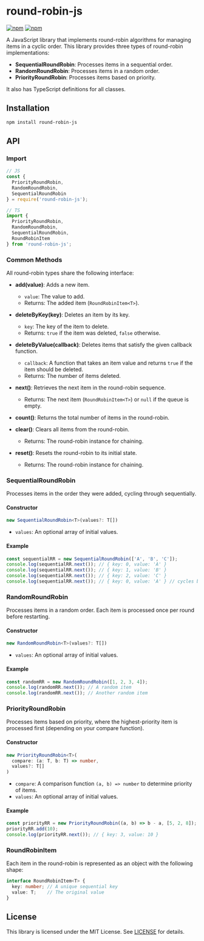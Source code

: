# round-robin-js

[![npm](https://img.shields.io/npm/v/round-robin-js.svg)](https://www.npmjs.com/package/round-robin-js) [![npm](https://img.shields.io/npm/dm/round-robin-js.svg)](https://www.npmjs.com/package/round-robin-js)

A JavaScript library that implements round-robin algorithms for managing items in a cyclic order. This library provides three types of round-robin implementations:

- **SequentialRoundRobin**: Processes items in a sequential order.
- **RandomRoundRobin**: Processes items in a random order.
- **PriorityRoundRobin**: Processes items based on priority.

It also has TypeScript definitions for all classes.

## Installation

```bash
npm install round-robin-js
```

## API

### Import

```javascript
// JS
const {
  PriorityRoundRobin,
  RandomRoundRobin,
  SequentialRoundRobin
} = require('round-robin-js');

// TS
import {
  PriorityRoundRobin,
  RandomRoundRobin,
  SequentialRoundRobin,
  RoundRobinItem
} from 'round-robin-js';
```

### Common Methods

All round-robin types share the following interface:

- **add(value)**: Adds a new item.
  - `value`: The value to add.
  - Returns: The added item (`RoundRobinItem<T>`).

- **deleteByKey(key)**: Deletes an item by its key.
  - `key`: The key of the item to delete.
  - Returns: `true` if the item was deleted, `false` otherwise.

- **deleteByValue(callback)**: Deletes items that satisfy the given callback function.
  - `callback`: A function that takes an item value and returns `true` if the item should be deleted.
  - Returns: The number of items deleted.

- **next()**: Retrieves the next item in the round-robin sequence.
  - Returns: The next item (`RoundRobinItem<T>`) or `null` if the queue is empty.

- **count()**: Returns the total number of items in the round-robin.

- **clear()**: Clears all items from the round-robin.
  - Returns: The round-robin instance for chaining.

- **reset()**: Resets the round-robin to its initial state.
  - Returns: The round-robin instance for chaining.

### SequentialRoundRobin
Processes items in the order they were added, cycling through sequentially.

#### Constructor
```ts
new SequentialRoundRobin<T>(values?: T[])
```
- `values`: An optional array of initial values.

#### Example
```js
const sequentialRR = new SequentialRoundRobin(['A', 'B', 'C']);
console.log(sequentialRR.next()); // { key: 0, value: 'A' }
console.log(sequentialRR.next()); // { key: 1, value: 'B' }
console.log(sequentialRR.next()); // { key: 2, value: 'C' }
console.log(sequentialRR.next()); // { key: 0, value: 'A' } // cycles back
```

### RandomRoundRobin
Processes items in a random order. Each item is processed once per round before restarting.

#### Constructor
```ts
new RandomRoundRobin<T>(values?: T[])
```
- `values`: An optional array of initial values.

#### Example
```js
const randomRR = new RandomRoundRobin([1, 2, 3, 4]);
console.log(randomRR.next()); // A random item
console.log(randomRR.next()); // Another random item
```

### PriorityRoundRobin
Processes items based on priority, where the highest-priority item is processed first (depending on your compare function).

#### Constructor
```ts
new PriorityRoundRobin<T>(
  compare: (a: T, b: T) => number,
  values?: T[]
)
```
- `compare`: A comparison function `(a, b) => number` to determine priority of items.
- `values`: An optional array of initial values.

#### Example
```js
const priorityRR = new PriorityRoundRobin((a, b) => b - a, [5, 2, 8]);
priorityRR.add(10);
console.log(priorityRR.next()); // { key: 3, value: 10 }
```

### RoundRobinItem

Each item in the round-robin is represented as an object with the following shape:

```ts
interface RoundRobinItem<T> {
  key: number; // A unique sequential key
  value: T;    // The original value
}
```


## License

This library is licensed under the MIT License. See [LICENSE](https://github.com/eyas-ranjous/round-robin/blob/main/LICENSE) for details.
